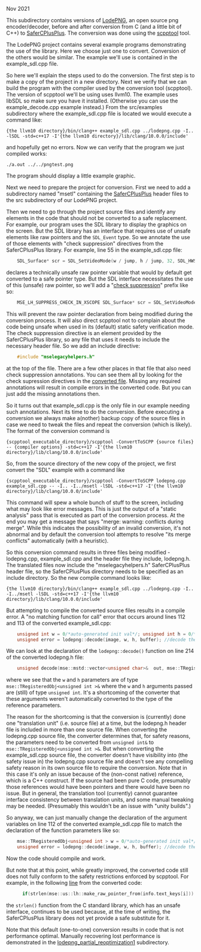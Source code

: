 Nov 2021

This subdirectory contains versions of [LodePNG](https://github.com/lvandeve/lodepng), an open source png encoder/decoder, before and after conversion from C (and a little bit of C++) to [SaferCPlusPlus](https://github.com/duneroadrunner/SaferCPlusPlus). The conversion was done using the [scpptool](https://github.com/duneroadrunner/scpptool) tool.

The LodePNG project contains several example programs demonstrating the use of the library. Here we choose just one to convert. Conversion of the others would be similar. The example we'll use is contained in the example_sdl.cpp file. 

So here we'll explain the steps used to do the conversion. The first step is to make a copy of the project in a new directory. Next we verify that we can build the program with the compiler used by the conversion tool (scpptool). The version of scpptool we'll be using uses llvm10. The example uses libSDL so make sure you have it installed. (Otherwise you can use the example_decode.cpp example instead.) From the src/examples subdirectory where the example_sdl.cpp file is located we would execute a command like: 

    {the llvm10 directory}/bin/clang++ example_sdl.cpp ../lodepng.cpp -I.. -lSDL -std=c++17 -I'{the llvm10 directory}/lib/clang/10.0.0/include'

and hopefully get no errors. Now we can verify that the program we just compiled works:

    ./a.out ../../pngtest.png

The program should display a little example graphic.

Next we need to prepare the project for conversion. First we need to add a subdirectory named "msetl" containing the [SaferCPlusPlus](https://github.com/duneroadrunner/SaferCPlusPlus) header files to the src subdirectory of our LodePNG project. 

Then we need to go through the project source files and identify any elements in the code that should not be converted to a safe replacement. For example, our program uses the SDL library to display the graphics on the screen. But the SDL library has an interface that requires use of unsafe elements like raw pointers and the `SDL_Event` type. So we annotate the use of those elements with "check suppression" directives from the SaferCPlusPlus library. For example, line 55 in the example_sdl.cpp file:

```cpp
    SDL_Surface* scr = SDL_SetVideoMode(w / jump, h / jump, 32, SDL_HWSURFACE);
```

declares a technically unsafe raw pointer variable that would by default get converted to a safe pointer type. But the SDL interface necessitates the use of this (unsafe) raw pointer, so we'll add a "[check suppression](https://github.com/duneroadrunner/scpptool#local-suppression-of-the-checks)" prefix like so:

```cpp
    MSE_LH_SUPPRESS_CHECK_IN_XSCOPE SDL_Surface* scr = SDL_SetVideoMode(w / jump, h / jump, 32, SDL_HWSURFACE);
```

This will prevent the raw pointer declaration from being modified during the conversion process. It will also direct scpptool not to complain about the code being unsafe when used in its (default) static safety verification mode. The check suppression directive is an element provided by the SaferCPlusPlus library, so any file that uses it needs to include the necessary header file. So we add an include directive:

```cpp
    #include "mselegacyhelpers.h"
```

at the top of the file. There are a few other places in that file that also need check suppression annotations. You can see them all by looking for the check supression directives in the [converted file](https://github.com/duneroadrunner/SaferCPlusPlus-AutoTranslation2/blob/master/examples/lodepng/lodepng_translated/src/examples/example_sdl.cpp). Missing any required annotations will result in compile errors in the converted code. But you can just add the missing annotations then.

So it turns out that example_sdl.cpp is the only file in our example needing such annotations. Next its time to do the conversion. Before executing a conversion we always make a(nother) backup copy of the source files in case we need to tweak the files and repeat the conversion (which is likely). The format of the conversion command is 

    {scpptool_executable_directory}/scpptool -ConvertToSCPP {source files} -- {compiler options} -std=c++17 -I'{the llvm10 directory}/lib/clang/10.0.0/include'

So, from the source directory of the new copy of the project, we first convert the "SDL" example with a command like 

    {scpptool_executable_directory}/scpptool -ConvertToSCPP lodepng.cpp example_sdl.cpp -- -I.. -I../msetl -lSDL -std=c++17 -I'{the llvm10 directory}/lib/clang/10.0.0/include'

This command will spew a whole bunch of stuff to the screen, including what may look like error messages. This is just the output of a "static analysis" pass that is executed as part of the conversion process. At the end you may get a message that says "merge: warning: conflicts during merge". While this indicates the possibility of an invalid conversion, it's not abnormal and by default the conversion tool attempts to resolve "its merge conflicts" automatically (with a heuristic).

So this conversion command results in three files being modified - lodepng.cpp, example_sdl.cpp and the header file they include, lodepng.h. The translated files now include the "mselegacyhelpers.h" SaferCPlusPlus header file, so the SaferCPlusPlus directory needs to be specified as an include directory. So the new compile command looks like:

    {the llvm10 directory}/bin/clang++ example_sdl.cpp ../lodepng.cpp -I.. -I../msetl -lSDL -std=c++17 -I'{the llvm10 directory}/lib/clang/10.0.0/include'

But attempting to compile the converted source files results in a compile error. A "no matching function for call" error that occurs around lines 112 and 113 of the converted example_sdl.cpp:

```cpp
    unsigned int w = 0/*auto-generated init val*/; unsigned int h = 0/*auto-generated init val*/;
    unsigned error = lodepng::decode(image, w, h, buffer); //decode the png
```

We can look at the declaration of the `lodepng::decode()` function on line 214 of the converted lodepng.h file: 

```cpp
    unsigned decode(mse::mstd::vector<unsigned char>&  out, mse::TRegisteredObj<unsigned int >&  w, mse::TRegisteredObj<unsigned int >&  h, const mse::mstd::vector<unsigned char>&  in, LodePNGColorType colortype = LCT_RGBA, unsigned bitdepth = 8);
```

where we see that the `w` and `h` parameters are of type `mse::TRegisteredObj<unsigned int >&` where the `w` and `h` arguments passed are (still) of type `unsigned int`. It's a shortcoming of the converter that these arguments weren't automatically converted to the type of the reference parameters.

The reason for the shortcoming is that the conversion is (currently) done one "translation unit" (i.e. source file) at a time, but the lodepng.h header file is included in more than one source file. When converting the lodepng.cpp source file, the converter determines that, for safety reasons, the parameters need to be converted from `unsigned int&` to `mse::TRegisteredObj<unsigned int >&`. But when converting the example_sdl.cpp source file, the converter doesn't have visibility into (the safety issue in) the lodepng.cpp source file and doesn't see any compelling safety reason in its own source file to require the conversion. Note that in this case it's only an issue because of the (non-const native) reference, which is a C++ construct. If the source had been pure C code, presumably those references would have been pointers and there would have been no issue. But in general, the translation tool (currently) cannot guarantee interface consistency between translation units, and some manual tweaking may be needed. (Presumably this wouldn't be an issue with "unity builds".)

So anyway, we can just manually change the declaration of the argument variables on line 112 of the converted example_sdl.cpp file to match the declaration of the function parameters like so:

```cpp
    mse::TRegisteredObj<unsigned int > w = 0/*auto-generated init val*/; mse::TRegisteredObj<unsigned int > h = 0/*auto-generated init val*/;
    unsigned error = lodepng::decode(image, w, h, buffer); //decode the png
```

Now the code should compile and work. 

But note that at this point, while greatly improved, the converted code still does not fully conform to the safety restrictions enforced by scpptool. For example, in the following [line](https://github.com/duneroadrunner/SaferCPlusPlus-AutoTranslation2/blob/440d2adb9f12b25a7bbe0be089ed8349d9d37669/examples/lodepng/lodepng_translated/src/lodepng.cpp#L5755) from the converted code:

```cpp
      if(strlen(mse::us::lh::make_raw_pointer_from(info.text_keys[i])) > 79)
```

the `strlen()` function from the C standard library, which has an unsafe interface, continues to be used because, at the time of writing, the SaferCPlusPlus library does not yet provide a safe substitute for it.

Note that this default (one-to-one) conversion results in code that is not performance optimal. Manually recovering lost performance is demonstrated in the [lodepng_partial_reoptimization1](https://github.com/duneroadrunner/SaferCPlusPlus-AutoTranslation2/tree/master/examples/lodepng/lodepng_partial_reoptimization1) subdirectory.
